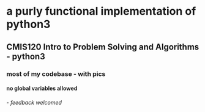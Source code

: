 # a purly functional implementation of python3 
## CMIS120 Intro to Problem Solving and Algorithms - python3
### most of my codebase - with pics 
#### no global variables allowed



######  - feedback welcomed 

